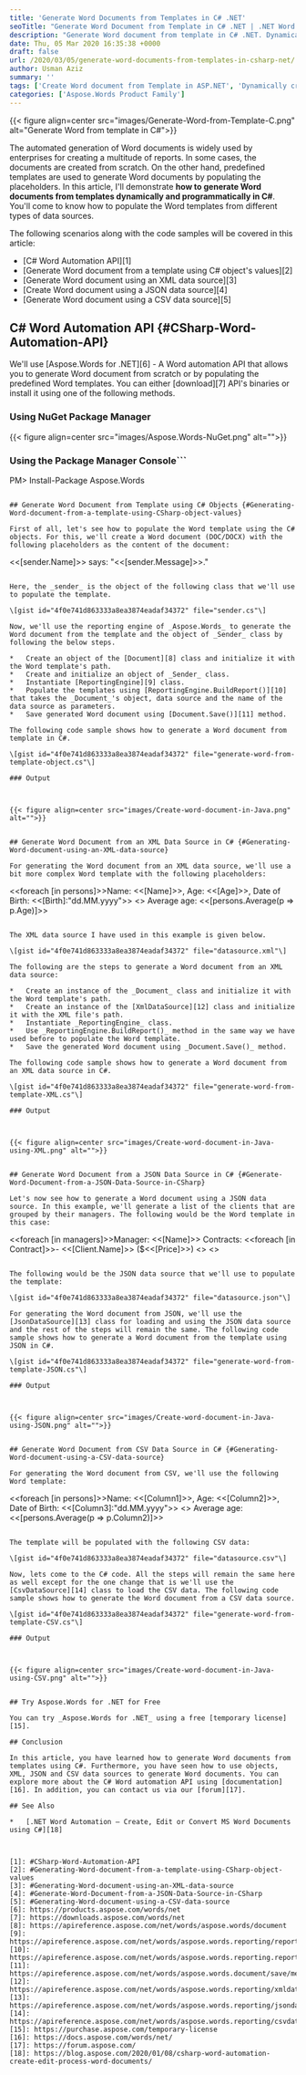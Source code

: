 ```yaml
---
title: 'Generate Word Documents from Templates in C# .NET'
seoTitle: "Generate Word Document from Template in C# .NET | .NET Word API"
description: "Generate Word document from template in C# .NET. Dynamically create Word reports from predefined Word templates using objects, CSV, JSON, and XML data in C#."
date: Thu, 05 Mar 2020 16:35:38 +0000
draft: false
url: /2020/03/05/generate-word-documents-from-templates-in-csharp-net/
author: Usman Aziz
summary: ''
tags: ['Create Word document from Template in ASP.NET', 'Dynamically create Word reports from Word templates', 'Generate Word document from template in csharp']
categories: ['Aspose.Words Product Family']
---
```




{{< figure align=center src="images/Generate-Word-from-Template-C.png" alt="Generate Word from template in C#">}}


The automated generation of Word documents is widely used by enterprises for creating a multitude of reports. In some cases, the documents are created from scratch. On the other hand, predefined templates are used to generate Word documents by populating the placeholders. In this article, I'll demonstrate **how to generate Word documents from templates dynamically and programmatically in C#**. You'll come to know how to populate the Word templates from different types of data sources.

The following scenarios along with the code samples will be covered in this article:

*   [C# Word Automation API][1]
*   [Generate Word document from a template using C# object's values][2]
*   [Generate Word document using an XML data source][3]
*   [Create Word document using a JSON data source][4]
*   [Generate Word document using a CSV data source][5]

## C# Word Automation API {#CSharp-Word-Automation-API}

We'll use [Aspose.Words for .NET][6] - A Word automation API that allows you to generate Word document from scratch or by populating the predefined Word templates. You can either [download][7] API's binaries or install it using one of the following methods.

### Using NuGet Package Manager



{{< figure align=center src="images/Aspose.Words-NuGet.png" alt="">}}


### Using the Package Manager Console```
PM> Install-Package Aspose.Words
```

## Generate Word Document from Template using C# Objects {#Generating-Word-document-from-a-template-using-CSharp-object-values}

First of all, let's see how to populate the Word template using the C# objects. For this, we'll create a Word document (DOC/DOCX) with the following placeholders as the content of the document:

```
<<[sender.Name]>> says: "<<[sender.Message]>>."
```

Here, the _sender_ is the object of the following class that we'll use to populate the template.

\[gist id="4f0e741d863333a8ea3874eadaf34372" file="sender.cs"\]

Now, we'll use the reporting engine of _Aspose.Words_ to generate the Word document from the template and the object of _Sender_ class by following the below steps.

*   Create an object of the [Document][8] class and initialize it with the Word template's path.
*   Create and initialize an object of _Sender_ class.
*   Instantiate [ReportingEngine][9] class.
*   Populate the templates using [ReportingEngine.BuildReport()][10] that takes the _Document_'s object, data source and the name of the data source as parameters.
*   Save generated Word document using [Document.Save()][11] method.

The following code sample shows how to generate a Word document from template in C#.

\[gist id="4f0e741d863333a8ea3874eadaf34372" file="generate-word-from-template-object.cs"\]

### Output



{{< figure align=center src="images/Create-word-document-in-Java.png" alt="">}}


## Generate Word Document from an XML Data Source in C# {#Generating-Word-document-using-an-XML-data-source}

For generating the Word document from an XML data source, we'll use a bit more complex Word template with the following placeholders:

```
<<foreach [in persons]>>Name: <<[Name]>>, Age: <<[Age]>>, Date of Birth: <<[Birth]:"dd.MM.yyyy">>
<</foreach>>
Average age: <<[persons.Average(p => p.Age)]>>
```

The XML data source I have used in this example is given below.

\[gist id="4f0e741d863333a8ea3874eadaf34372" file="datasource.xml"\]

The following are the steps to generate a Word document from an XML data source:

*   Create an instance of the _Document_ class and initialize it with the Word template's path.
*   Create an instance of the [XmlDataSource][12] class and initialize it with the XML file's path.
*   Instantiate _ReportingEngine_ class.
*   Use _ReportingEngine.BuildReport()_ method in the same way we have used before to populate the Word template.
*   Save the generated Word document using _Document.Save()_ method.

The following code sample shows how to generate a Word document from an XML data source in C#.

\[gist id="4f0e741d863333a8ea3874eadaf34372" file="generate-word-from-template-XML.cs"\]

### Output



{{< figure align=center src="images/Create-word-document-in-Java-using-XML.png" alt="">}}


## Generate Word Document from a JSON Data Source in C# {#Generate-Word-Document-from-a-JSON-Data-Source-in-CSharp}

Let's now see how to generate a Word document using a JSON data source. In this example, we'll generate a list of the clients that are grouped by their managers. The following would be the Word template in this case:

```
<<foreach [in managers]>>Manager: <<[Name]>>
Contracts:
<<foreach [in Contract]>>- <<[Client.Name]>> ($<<[Price]>>)
<</foreach>>
<</foreach>>
```

The following would be the JSON data source that we'll use to populate the template:

\[gist id="4f0e741d863333a8ea3874eadaf34372" file="datasource.json"\]

For generating the Word document from JSON, we'll use the [JsonDataSource][13] class for loading and using the JSON data source and the rest of the steps will remain the same. The following code sample shows how to generate a Word document from the template using JSON in C#.

\[gist id="4f0e741d863333a8ea3874eadaf34372" file="generate-word-from-template-JSON.cs"\]

### Output



{{< figure align=center src="images/Create-word-document-in-Java-using-JSON.png" alt="">}}


## Generate Word Document from CSV Data Source in C# {#Generating-Word-document-using-a-CSV-data-source}

For generating the Word document from CSV, we'll use the following Word template:

```
<<foreach [in persons]>>Name: <<[Column1]>>, Age: <<[Column2]>>, Date of Birth: <<[Column3]:"dd.MM.yyyy">>
<</foreach>>
Average age: <<[persons.Average(p => p.Column2)]>>
```

The template will be populated with the following CSV data:

\[gist id="4f0e741d863333a8ea3874eadaf34372" file="datasource.csv"\]

Now, lets come to the C# code. All the steps will remain the same here as well except for the one change that is we'll use the [CsvDataSource][14] class to load the CSV data. The following code sample shows how to generate the Word document from a CSV data source.

\[gist id="4f0e741d863333a8ea3874eadaf34372" file="generate-word-from-template-CSV.cs"\]

### Output



{{< figure align=center src="images/Create-word-document-in-Java-using-CSV.png" alt="">}}


## Try Aspose.Words for .NET for Free

You can try _Aspose.Words for .NET_ using a free [temporary license][15].

## Conclusion

In this article, you have learned how to generate Word documents from templates using C#. Furthermore, you have seen how to use objects, XML, JSON and CSV data sources to generate Word documents. You can explore more about the C# Word automation API using [documentation][16]. In addition, you can contact us via our [forum][17].

## See Also

*   [.NET Word Automation – Create, Edit or Convert MS Word Documents using C#][18]



[1]: #CSharp-Word-Automation-API
[2]: #Generating-Word-document-from-a-template-using-CSharp-object-values
[3]: #Generating-Word-document-using-an-XML-data-source
[4]: #Generate-Word-Document-from-a-JSON-Data-Source-in-CSharp
[5]: #Generating-Word-document-using-a-CSV-data-source
[6]: https://products.aspose.com/words/net
[7]: https://downloads.aspose.com/words/net
[8]: https://apireference.aspose.com/net/words/aspose.words/document
[9]: https://apireference.aspose.com/net/words/aspose.words.reporting/reportingengine
[10]: https://apireference.aspose.com/net/words/aspose.words.reporting.reportingengine/buildreport/methods/1
[11]: https://apireference.aspose.com/net/words/aspose.words.document/save/methods/2
[12]: https://apireference.aspose.com/net/words/aspose.words.reporting/xmldatasource
[13]: https://apireference.aspose.com/net/words/aspose.words.reporting/jsondatasource
[14]: https://apireference.aspose.com/net/words/aspose.words.reporting/csvdatasource
[15]: https://purchase.aspose.com/temporary-license
[16]: https://docs.aspose.com/words/net/
[17]: https://forum.aspose.com/
[18]: https://blog.aspose.com/2020/01/08/csharp-word-automation-create-edit-process-word-documents/





